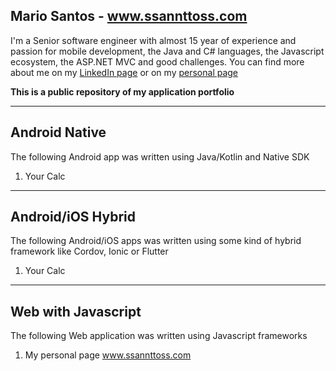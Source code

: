 ## Mario Santos - www.ssannttoss.com

I'm a Senior software engineer with almost 15 year of experience and passion for mobile development, the Java and C# languages, the Javascript ecosystem, the ASP.NET MVC and good challenges.
You can find more about me on my [LinkedIn page](https://www.linkedin.com/in/ssannttoss/) or on my [personal page](https://www.ssannttoss.com)

**This is a public repository of my application portfolio**

---

## Android Native

The following Android app was written using Java/Kotlin and Native SDK

1. Your Calc

---

## Android/iOS Hybrid

The following Android/iOS apps was written using some kind of hybrid framework like Cordov, Ionic or Flutter

1. Your Calc

---

## Web with Javascript

The following Web application was written using Javascript frameworks

1. My personal page www.ssannttoss.com